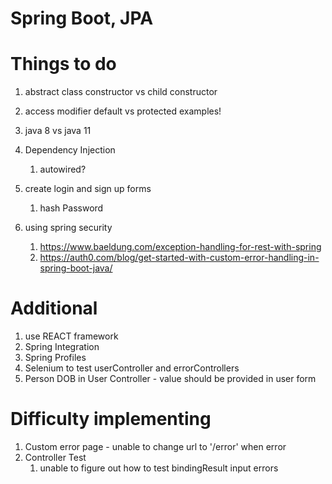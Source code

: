 # Spring Boot, JPA

# Things to do
1. abstract class constructor vs child constructor 
2. access modifier default vs protected examples!
3. java 8 vs java 11

7. Dependency Injection
    1. autowired?

5. create login and sign up forms
   1. hash Password

6. using spring security 
   1. https://www.baeldung.com/exception-handling-for-rest-with-spring
   2. https://auth0.com/blog/get-started-with-custom-error-handling-in-spring-boot-java/
   
   
# Additional
1. use REACT framework
2. Spring Integration 
3. Spring Profiles
4. Selenium to test userController and errorControllers
5. Person DOB in User Controller - value should be provided in user form

# Difficulty implementing
1. Custom error page - unable to change url to '/error' when error
2. Controller Test
   1. unable to figure out how to test bindingResult input errors
   
